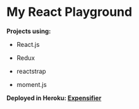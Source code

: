 # My React Playground

**Projects using:**

- React.js

- Redux

- reactstrap

- moment.js


**Deployed in Heroku: [Expensifier](https://maneeshd-expensifier.herokuapp.com/)**
